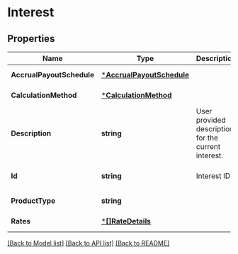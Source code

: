 # Interest

## Properties
Name | Type | Description | Notes
------------ | ------------- | ------------- | -------------
**AccrualPayoutSchedule** | [***AccrualPayoutSchedule**](accrual_payout_schedule.md) |  | [default to null]
**CalculationMethod** | [***CalculationMethod**](calculation_method.md) |  | [default to null]
**Description** | **string** | User provided description for the current interest. | [optional] [default to null]
**Id** | **string** | Interest ID | [optional] [default to null]
**ProductType** | **string** |  | [default to null]
**Rates** | [***[]RateDetails**](array.md) |  | [default to null]

[[Back to Model list]](../README.md#documentation-for-models) [[Back to API list]](../README.md#documentation-for-api-endpoints) [[Back to README]](../README.md)

